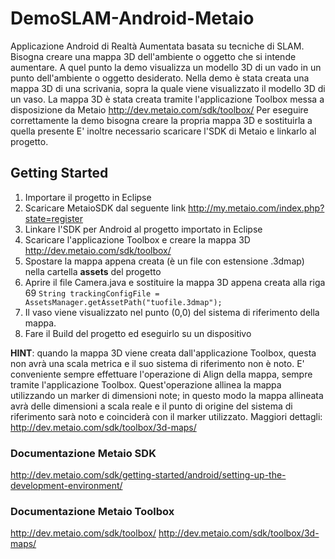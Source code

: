 DemoSLAM-Android-Metaio
=======================

Applicazione Android di Realtà Aumentata basata su tecniche di SLAM.
Bisogna creare una mappa 3D dell'ambiente o oggetto che si intende aumentare. A quel punto la demo visualizza un modello 3D di un vado in un punto dell'ambiente o oggetto desiderato.
Nella demo è stata creata una mappa 3D di una scrivania, sopra la quale viene visualizzato il modello 3D di un vaso. La mappa 3D è stata creata tramite l'applicazione Toolbox messa a disposizione da Metaio http://dev.metaio.com/sdk/toolbox/
Per eseguire correttamente la demo bisogna creare la propria mappa 3D e sostituirla a quella presente
E' inoltre necessario scaricare l'SDK di Metaio e linkarlo al progetto.

## Getting Started
1. Importare il progetto in Eclipse
2. Scaricare MetaioSDK dal seguente link http://my.metaio.com/index.php?state=register
3. Linkare l'SDK per Android al progetto importato in Eclipse
4. Scaricare l'applicazione Toolbox e creare la mappa 3D http://dev.metaio.com/sdk/toolbox/
5. Spostare la mappa appena creata (è un file con estensione .3dmap) nella cartella **assets** del progetto
6. Aprire il file Camera.java e sostituire la mappa 3D appena creata alla riga 69 
    ```String trackingConfigFile = AssetsManager.getAssetPath("tuofile.3dmap");```
7. Il vaso viene visualizzato nel punto (0,0) del sistema di riferimento della mappa.
8. Fare il Build del progetto ed eseguirlo su un dispositivo

**HINT**: quando la mappa 3D viene creata dall'applicazione Toolbox, questa non avrà una scala metrica e il suo sistema di riferimento non è noto. E' conveniente sempre effettuare l'operazione di Align della mappa, sempre tramite l'applicazione Toolbox. Quest'operazione allinea la mappa utilizzando un marker di dimensioni note; in questo modo la mappa allineata avrà delle dimensioni a scala reale e il punto di origine del sistema di riferimento sarà noto e coinciderà con il marker utilizzato. Maggiori dettagli: http://dev.metaio.com/sdk/toolbox/3d-maps/

### Documentazione Metaio SDK
http://dev.metaio.com/sdk/getting-started/android/setting-up-the-development-environment/

### Documentazione Metaio Toolbox
http://dev.metaio.com/sdk/toolbox/
http://dev.metaio.com/sdk/toolbox/3d-maps/
